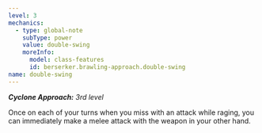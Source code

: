 ```yaml
---
level: 3
mechanics:
  - type: global-note
    subType: power
    value: double-swing
    moreInfo:
      model: class-features
      id: berserker.brawling-approach.double-swing
name: double-swing
---
```

_**Cyclone Approach:** 3rd level_
Once on each of your turns when you miss with an attack while raging, you can immediately make a melee attack with the weapon in your other hand. 